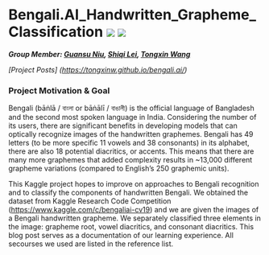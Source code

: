 # Bengali.AI_Handwritten_Grapheme_Classification    ![](https://img.shields.io/badge/python-3.7+-pink.svg) ![](https://img.shields.io/badge/tensorflow-2.x-important.svg) 


***Group Member: [Guansu Niu](https://github.com/francesniu), [Shiqi Lei](https://github.com/beckyleii), [Tongxin Wang](https://github.com/tongxinw)***


*[Project Posts] (https://tongxinw.github.io/bengali.ai/)*


### Project Motivation & Goal
Bengali (bāṅlā / বাংলা or bāṅālī / বাঙালী) is the official language of Bangladesh and the second most spoken language in India. Considering the number of its users, there are significant benefits in developing models that can optically recognize images of the handwritten graphemes. Bengali has 49 letters (to be more specific 11 vowels and 38 consonants) in its alphabet, there are also 18 potential diacritics, or accents. This means that there are many more graphemes that added complexity results in ~13,000 different grapheme variations (compared to English’s 250 graphemic units).

This Kaggle project hopes to improve on approaches to Bengali recognition and to classify the components of handwritten Bengali. We obtained the dataset from Kaggle Research Code Competition (https://www.kaggle.com/c/bengaliai-cv19) and we are given the images of a Bengali handwritten grapheme. We separately classified three elements in the image: grapheme root, vowel diacritics, and consonant diacritics. This blog post serves as a documentation of our learning experience. All secourses we used are listed in the reference list.



